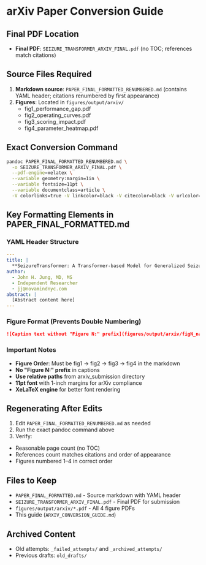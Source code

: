 # arXiv Paper Conversion Guide

## Final PDF Location
- **Final PDF**: `SEIZURE_TRANSFORMER_ARXIV_FINAL.pdf` (no TOC; references match citations)

## Source Files Required
1. **Markdown source**: `PAPER_FINAL_FORMATTED_RENUMBERED.md` (contains YAML header; citations renumbered by first appearance)
2. **Figures**: Located in `figures/output/arxiv/`
   - fig1_performance_gap.pdf
   - fig2_operating_curves.pdf
   - fig3_scoring_impact.pdf
   - fig4_parameter_heatmap.pdf

## Exact Conversion Command
```bash
pandoc PAPER_FINAL_FORMATTED_RENUMBERED.md \
  -o SEIZURE_TRANSFORMER_ARXIV_FINAL.pdf \
  --pdf-engine=xelatex \
  --variable geometry:margin=1in \
  --variable fontsize=11pt \
  --variable documentclass=article \
  -V colorlinks=true -V linkcolor=black -V citecolor=black -V urlcolor=blue
```

## Key Formatting Elements in PAPER_FINAL_FORMATTED.md

### YAML Header Structure
```yaml
---
title: |
  **SeizureTransformer: A Transformer-based Model for Generalized Seizure Detection**
author:
  - John H. Jung, MD, MS
  - Independent Researcher
  - jj@novamindnyc.com
abstract: |
  [Abstract content here]
---
```

### Figure Format (Prevents Double Numbering)
```markdown
![Caption text without "Figure N:" prefix](figures/output/arxiv/figN_name.pdf)
```

### Important Notes
- **Figure Order**: Must be fig1 → fig2 → fig3 → fig4 in the markdown
- **No "Figure N:" prefix** in captions
- **Use relative paths** from arxiv_submission directory
- **11pt font** with 1-inch margins for arXiv compliance
- **XeLaTeX engine** for better font rendering

## Regenerating After Edits

1. Edit `PAPER_FINAL_FORMATTED_RENUMBERED.md` as needed
2. Run the exact pandoc command above
3. Verify:
  - Reasonable page count (no TOC)
  - References count matches citations and order of appearance
  - Figures numbered 1–4 in correct order

## Files to Keep
- `PAPER_FINAL_FORMATTED.md` - Source markdown with YAML header
- `SEIZURE_TRANSFORMER_ARXIV_FINAL.pdf` - Final PDF for submission
- `figures/output/arxiv/*.pdf` - All 4 figure PDFs
- This guide (`ARXIV_CONVERSION_GUIDE.md`)

## Archived Content
- Old attempts: `_failed_attempts/` and `_archived_attempts/`
- Previous drafts: `old_drafts/`
